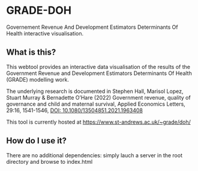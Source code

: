 # GRADE-DOH
Governement Revenue And Development Estimators Determinants Of Health interactive visualisation.

## What is this?

This webtool provides an interactive data visualisation of the results of the Government Revenue and Development Estimators Determinants Of Health (GRADE) modelling work.

The underlying research is documented in Stephen Hall, Marisol Lopez, Stuart Murray & Bernadette O’Hare (2022) Government revenue, quality of governance and child and maternal survival, Applied Economics Letters, 29:16, 1541-1546, [DOI: 10.1080/13504851.2021.1963408](https://doi.org/10.1080/13504851.2021.1963408)

This tool is currently hosted at https://www.st-andrews.ac.uk/~grade/doh/

## How do I use it?

There are no additional dependencies: simply lauch a server in the root directory and browse to index.html




